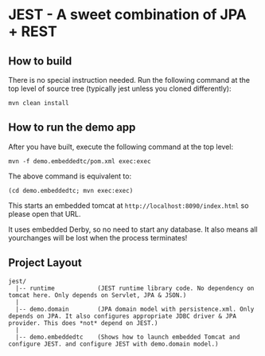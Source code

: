 # JEST - A sweet combination of JPA + REST

## How to build

There is no special instruction needed. 
Run the following command at the top level of source tree (typically jest unless you cloned differently):

```
mvn clean install
```

## How to run the demo app
After you have built, execute the following command at the top level:

```
mvn -f demo.embeddedtc/pom.xml exec:exec
```

The above command is equivalent to:

`(cd demo.embeddedtc; mvn exec:exec)`

This starts an embedded tomcat at `http://localhost:8090/index.html` so please open that URL.

It uses embedded Derby, so no need to start any database. It also means all yourchanges will be lost when the process terminates!

## Project Layout

```
jest/
  |-- runtime            (JEST runtime library code. No dependency on tomcat here. Only depends on Servlet, JPA & JSON.)
  | 
  |-- demo.domain        (JPA domain model with persistence.xml. Only depends on JPA. It also configures appropriate JDBC driver & JPA provider. This does *not* depend on JEST.)
  |  
  |-- demo.embeddedtc    (Shows how to launch embedded Tomcat and configure JEST. and configure JEST with demo.domain model.)
```
